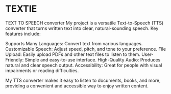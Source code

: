 # TEXTIE
TEXT TO SPEECH converter
My project is a versatile Text-to-Speech (TTS) converter that turns written text into clear, natural-sounding speech. Key features include:

Supports Many Languages: Convert text from various languages.
Customizable Speech: Adjust speed, pitch, and tone to your preference.
File Upload: Easily upload PDFs and other text files to listen to them.
User-Friendly: Simple and easy-to-use interface.
High-Quality Audio: Produces natural and clear speech output.
Accessibility: Great for people with visual impairments or reading difficulties.

My TTS converter makes it easy to listen to documents, books, and more, providing a convenient and accessible way to enjoy written content.
